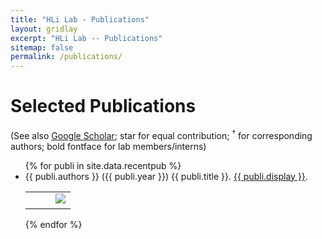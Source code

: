 ```yaml
---
title: "HLi Lab - Publications"
layout: gridlay
excerpt: "HLi Lab -- Publications"
sitemap: false
permalink: /publications/
---
```


<script async src="https://badge.dimensions.ai/badge.js" charset="utf-8"></script>
<script async type="text/javascript" src="https://d1bxh8uas1mnw7.cloudfront.net/assets/embed.js"></script>

# Selected Publications

(See also [Google Scholar](https://scholar.google.com/citations?user=HQv0p0kAAAAJ); star for equal contribution; <sup>&#8224;</sup> for corresponding authors; bold fontface for lab members/interns)

<ul>
{% for publi in site.data.recentpub %}
<li>{{ publi.authors }} ({{ publi.year }}) {{ publi.title }}. <a href="{{ publi.url }}">{{ publi.display }}</a>.
<table class="shadow-none"><tr style="vertical-align:top">
<td><span class="__dimensions_badge_embed__" data-pmid="{{ publi.pmid }}" data-legend="never" data-style="small_rectangle">&nbsp;</span></td>
<td><div data-badge-type="2" data-pmid="{{ publi.pmid }}" data-condensed="true" class="altmetric-embed shadow-none">&nbsp;</div></td>
<td><div class="shadow-none"><a href="https://pubmed.ncbi.nlm.nih.gov/33526886"><img src="https://img.shields.io/badge/PMID-33526886-blue"/></a></div></td>
</tr></table>
</li>
{% endfor %}
</ul>
